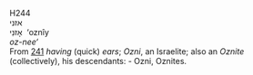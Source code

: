 H244  
אזני  
אָזנִי ‎ ‘oznı̂y  
*oz-nee‘*  
From [241](h0241) *having* (quick) *ears*; *Ozni*, an Israelite; also an
*Oznite* (collectively), his descendants: - Ozni, Oznites.  
